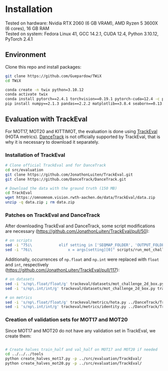 # Installation

Tested on hardware: Nvidia RTX 2060 (6 GB VRAM), AMD Ryzen 5 3600X (6 cores), 16 GB RAM\
Tested on system: Fedora Linux 41, GCC 14.2.1, CUDA 12.4, Python 3.10.12, PyTorch 2.4.1

## Environment

Clone this repo and install packages:

```bash
git clone https://github.com/Guepardow/TWiX
cd TWiX

conda create -n twix python=3.10.12
conda activate twix
conda install pytorch==2.4.1 torchvision==0.19.1 pytorch-cuda=12.4 -c pytorch -c nvidia
pip install numpy==2.1.3 pandas==2.2.2 matplotlib==3.8.4 seaborn==0.13.2 opencv-python==4.10.0.84 einops==0.8.0 pycocotools==2.0.8 tensorboard==2.18.0 scipy==1.14.1 tqdm prettytable notebook loguru pyyaml
```

## Evaluation with TrackEval

For MOT17, MOT20 and KITTIMOT, the evaluation is done using [TrackEval](https://github.com/JonathonLuiten/TrackEval) (HOTA metrics).
[DanceTrack](https://github.com/DanceTrack/DanceTrack) is not officially supported by TrackEval, that is why it is necessary to download it separately.

### Installation of TrackEval

```bash
# Clone official TrackEval and for DanceTrack
cd src/evaluation
git clone https://github.com/JonathonLuiten/TrackEval.git
git clone https://github.com/DanceTrack/DanceTrack.git

# Download the data with the ground truth (150 MB)
cd TrackEval
wget https://omnomnom.vision.rwth-aachen.de/data/TrackEval/data.zip
unzip -q data.zip ; rm data.zip
```

### Patches on TrackEval and DanceTrack

After downloading TrackEval and DanceTrack, some script modifications are necessary (<https://github.com/JonathonLuiten/TrackEval/pull/50>):

```bash
# on scripts
sed -i "75i\            elif setting in ['SEQMAP_FOLDER', 'OUTPUT_FOLDER']:" scripts/run_mot_challenge.py ../DanceTrack/TrackEval/scripts/run_mot_challenge.py
sed -i "76i\                x = args[setting][0]" scripts/run_mot_challenge.py ../DanceTrack/TrackEval/scripts/run_mot_challenge.py
```

Additionally, occurrences of `np.float` and `np.int` were replaced with `float` and `int`, respectively (<https://github.com/JonathonLuiten/TrackEval/pull/117>):

 ```bash
# on datasets
sed -i 's/np\.float/float/g' trackeval/datasets/mot_challenge_2d_box.py trackeval/datasets/kitti_2d_box.py ../DanceTrack/TrackEval/trackeval/datasets/mot_challenge_2d_box.py
sed -i 's/np\.int/int/g' trackeval/datasets/mot_challenge_2d_box.py trackeval/datasets/kitti_2d_box.py ../DanceTrack/TrackEval/trackeval/datasets/mot_challenge_2d_box.py

# on metrics
sed -i 's/np\.float/float/g' trackeval/metrics/hota.py ../DanceTrack/TrackEval/trackeval/metrics/hota.py
sed -i 's/np\.int/int/g' trackeval/metrics/identity.py ../DanceTrack/TrackEval/trackeval/metrics/identity.py
```

### Creation of validation sets for MOT17 and MOT20

Since MOT17 and MOT20 do not have any validation set in TrackEval, we create them:

```bash

# Create halves train_half and val_half on MOT17 and MOT20 if needed
cd ../../../tools
python create_halves_mot17.py -p ../src/evaluation/TrackEval/
python create_halves_mot20.py -p ../src/evaluation/TrackEval/
```
